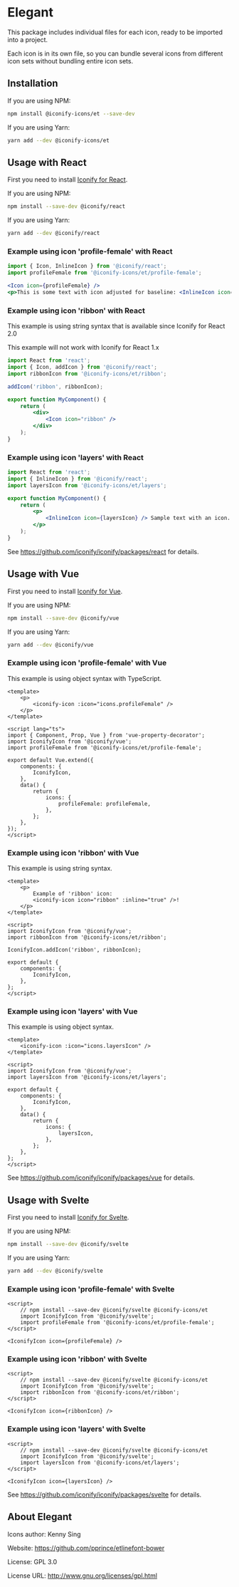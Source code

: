 # Elegant

This package includes individual files for each icon, ready to be imported into a project.

Each icon is in its own file, so you can bundle several icons from different icon sets without bundling entire icon sets.

## Installation

If you are using NPM:

```bash
npm install @iconify-icons/et --save-dev
```

If you are using Yarn:

```bash
yarn add --dev @iconify-icons/et
```

## Usage with React

First you need to install [Iconify for React](https://github.com/iconify/iconify/packages/react).

If you are using NPM:

```bash
npm install --save-dev @iconify/react
```

If you are using Yarn:

```bash
yarn add --dev @iconify/react
```

### Example using icon 'profile-female' with React

```js
import { Icon, InlineIcon } from '@iconify/react';
import profileFemale from '@iconify-icons/et/profile-female';
```

```jsx
<Icon icon={profileFemale} />
<p>This is some text with icon adjusted for baseline: <InlineIcon icon={profileFemale} /></p>
```

### Example using icon 'ribbon' with React

This example is using string syntax that is available since Iconify for React 2.0

This example will not work with Iconify for React 1.x

```jsx
import React from 'react';
import { Icon, addIcon } from '@iconify/react';
import ribbonIcon from '@iconify-icons/et/ribbon';

addIcon('ribbon', ribbonIcon);

export function MyComponent() {
	return (
		<div>
			<Icon icon="ribbon" />
		</div>
	);
}
```

### Example using icon 'layers' with React

```jsx
import React from 'react';
import { InlineIcon } from '@iconify/react';
import layersIcon from '@iconify-icons/et/layers';

export function MyComponent() {
	return (
		<p>
			<InlineIcon icon={layersIcon} /> Sample text with an icon.
		</p>
	);
}
```

See https://github.com/iconify/iconify/packages/react for details.

## Usage with Vue

First you need to install [Iconify for Vue](https://github.com/iconify/iconify/packages/vue).

If you are using NPM:

```bash
npm install --save-dev @iconify/vue
```

If you are using Yarn:

```bash
yarn add --dev @iconify/vue
```

### Example using icon 'profile-female' with Vue

This example is using object syntax with TypeScript.

```vue
<template>
	<p>
		<iconify-icon :icon="icons.profileFemale" />
	</p>
</template>

<script lang="ts">
import { Component, Prop, Vue } from 'vue-property-decorator';
import IconifyIcon from '@iconify/vue';
import profileFemale from '@iconify-icons/et/profile-female';

export default Vue.extend({
	components: {
		IconifyIcon,
	},
	data() {
		return {
			icons: {
				profileFemale: profileFemale,
			},
		};
	},
});
</script>
```

### Example using icon 'ribbon' with Vue

This example is using string syntax.

```vue
<template>
	<p>
		Example of 'ribbon' icon:
		<iconify-icon icon="ribbon" :inline="true" />!
	</p>
</template>

<script>
import IconifyIcon from '@iconify/vue';
import ribbonIcon from '@iconify-icons/et/ribbon';

IconifyIcon.addIcon('ribbon', ribbonIcon);

export default {
	components: {
		IconifyIcon,
	},
};
</script>
```

### Example using icon 'layers' with Vue

This example is using object syntax.

```vue
<template>
	<iconify-icon :icon="icons.layersIcon" />
</template>

<script>
import IconifyIcon from '@iconify/vue';
import layersIcon from '@iconify-icons/et/layers';

export default {
	components: {
		IconifyIcon,
	},
	data() {
		return {
			icons: {
				layersIcon,
			},
		};
	},
};
</script>
```

See https://github.com/iconify/iconify/packages/vue for details.

## Usage with Svelte

First you need to install [Iconify for Svelte](https://github.com/iconify/iconify/packages/svelte).

If you are using NPM:

```bash
npm install --save-dev @iconify/svelte
```

If you are using Yarn:

```bash
yarn add --dev @iconify/svelte
```

### Example using icon 'profile-female' with Svelte

```svelte
<script>
    // npm install --save-dev @iconify/svelte @iconify-icons/et
    import IconifyIcon from '@iconify/svelte';
    import profileFemale from '@iconify-icons/et/profile-female';
</script>

<IconifyIcon icon={profileFemale} />
```

### Example using icon 'ribbon' with Svelte

```svelte
<script>
    // npm install --save-dev @iconify/svelte @iconify-icons/et
    import IconifyIcon from '@iconify/svelte';
    import ribbonIcon from '@iconify-icons/et/ribbon';
</script>

<IconifyIcon icon={ribbonIcon} />
```

### Example using icon 'layers' with Svelte

```svelte
<script>
    // npm install --save-dev @iconify/svelte @iconify-icons/et
    import IconifyIcon from '@iconify/svelte';
    import layersIcon from '@iconify-icons/et/layers';
</script>

<IconifyIcon icon={layersIcon} />
```

See https://github.com/iconify/iconify/packages/svelte for details.

## About Elegant

Icons author: Kenny Sing

Website: https://github.com/pprince/etlinefont-bower

License: GPL 3.0

License URL: http://www.gnu.org/licenses/gpl.html
